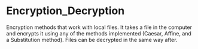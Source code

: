 # Encryption_Decryption
Encryption methods that work with local files. It takes a file in the computer and encrypts it using any of the methods implemented (Caesar, Affine, and a Substitution method). Files can be decrypted in the same way after.
